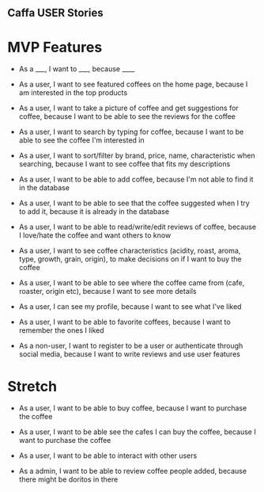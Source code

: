 ## Caffa USER Stories

# MVP Features
* As a ___, I want to ___, because ____
* As a user, I want to see featured coffees on the home page, because I am interested in the top products

* As a user, I want to take a picture of coffee and get suggestions for coffee, because I want to be able to see the reviews for the coffee
* As a user, I want to search by typing for coffee, because I want to be able to see the coffee I'm interested in 
* As a user, I want to sort/filter by brand, price, name, characteristic when searching, because I want to see coffee that fits my descriptions

* As a user, I want to be able to add coffee, because I'm not able to find it in the database
* As a user, I want to be able to see that the coffee suggested when I try to add it, because it is already in the database

* As a user, I want to be able to read/write/edit reviews of coffee, because I love/hate the coffee and want others to know
* As a user, I want to see coffee characteristics (acidity, roast, aroma, type, growth, grain, origin), to make decisions on if I want to buy the coffee
* As a user, I want to be able to see where the coffee came from (cafe, roaster, origin etc), because I want to see more details 

* As a user, I can see my profile, because I want to see what I've liked
* As a user, I want to be able to favorite coffees, because I want to remember the ones I liked

* As a non-user, I want to register to be a user or authenticate through social media, because I want to write reviews and use user features


# Stretch 
* As a user, I want to be able to buy coffee, because I want to purchase the coffee
* As a user, I want to be able see the cafes I can buy the coffee, because I want to purchase the coffee
* As a user, I want to be able to interact with other users

* As a admin, I want to be able to review coffee people added, because there might be doritos in there